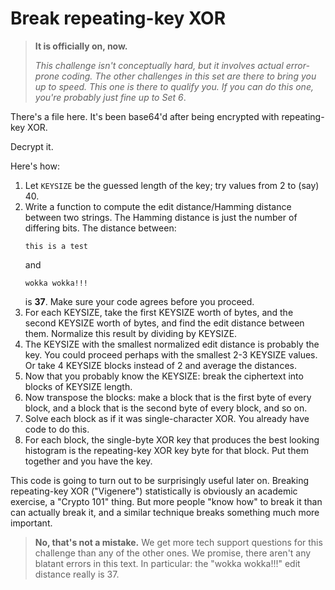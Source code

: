 # Break repeating-key XOR

> **It is officially on, now.**
>
> _This challenge isn't conceptually hard, but it involves actual error-prone coding. The other challenges in this set are there to bring you up to speed. This one is there to qualify you. If you can do this one, you're probably just fine up to Set 6_.

There's a file here. It's been base64'd after being encrypted with repeating-key XOR.

Decrypt it.

Here's how:

1. Let `KEYSIZE` be the guessed length of the key; try values from 2 to (say) 40.
1. Write a function to compute the edit distance/Hamming distance between two strings. The Hamming distance is just the number of differing bits. The distance between:
    ```
    this is a test
    ```
    and
    ```
    wokka wokka!!!
    ```
    is **37**. Make sure your code agrees before you proceed.
1. For each KEYSIZE, take the first KEYSIZE worth of bytes, and the second KEYSIZE worth of bytes, and find the edit distance between them. Normalize this result by dividing by KEYSIZE.
1. The KEYSIZE with the smallest normalized edit distance is probably the key. You could proceed perhaps with the smallest 2-3 KEYSIZE values. Or take 4 KEYSIZE blocks instead of 2 and average the distances.
1. Now that you probably know the KEYSIZE: break the ciphertext into blocks of KEYSIZE length.
1. Now transpose the blocks: make a block that is the first byte of every block, and a block that is the second byte of every block, and so on.
1. Solve each block as if it was single-character XOR. You already have code to do this.
1. For each block, the single-byte XOR key that produces the best looking histogram is the repeating-key XOR key byte for that block. Put them together and you have the key.

This code is going to turn out to be surprisingly useful later on. Breaking repeating-key XOR ("Vigenere") statistically is obviously an academic exercise, a "Crypto 101" thing. But more people "know how" to break it than can actually break it, and a similar technique breaks something much more important.

> **No, that's not a mistake.**
> We get more tech support questions for this challenge than any of the other ones. We promise, there aren't any blatant errors in this text. In particular: the "wokka wokka!!!" edit distance really is 37.
